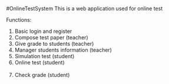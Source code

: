 #OnlineTestSystem
This is a web application used for online test

Functions:
1. Basic login and register<br>
2. Compose test paper (teacher)<br>
3. Give grade to students (teacher)<br>
4. Manager students information (teacher)<br>
5. Simulation test (student)<br>
6. Online test (student)<br><br>
7. Check grade (student)<br>
